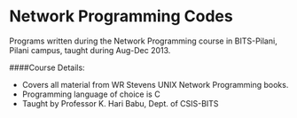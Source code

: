 Network Programming Codes
=========================

Programs written during the Network Programming course in BITS-Pilani, Pilani campus, taught during Aug-Dec 2013.


####Course Details:
 - Covers all material from WR Stevens UNIX Network Programming books.
 - Programming language of choice is C
 - Taught by Professor K. Hari Babu, Dept. of CSIS-BITS
 


